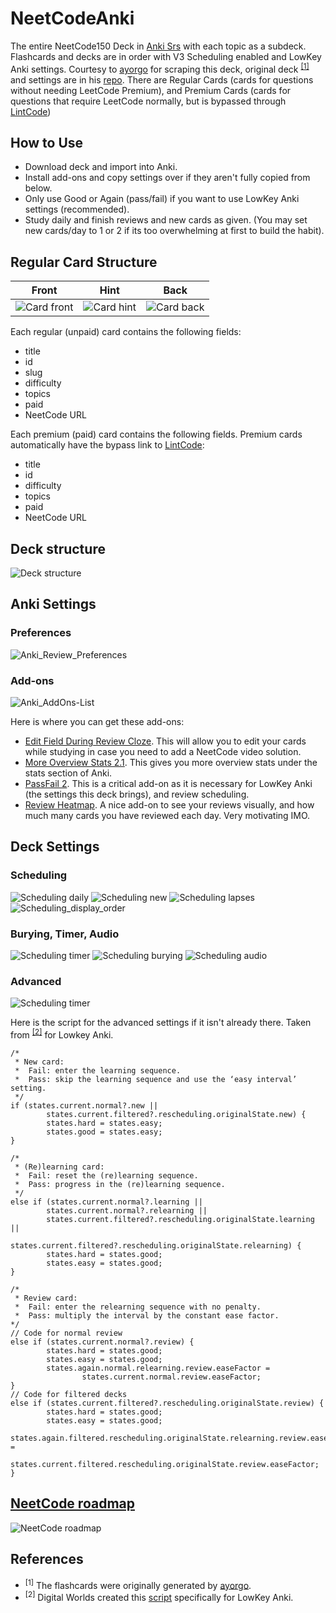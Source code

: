 # NeetCodeAnki
The entire NeetCode150 Deck in [Anki Srs](https://apps.ankiweb.net/) with each topic as a subdeck. Flashcards and decks are in order with V3 Scheduling enabled and LowKey Anki settings. Courtesy to [ayorgo](https://github.com/ayorgo/) for scraping this deck, original deck <sup>[[1]](#1)</sup> and settings are in his [repo](https://github.com/ayorgo/leetcode-neetcode-anki). There are Regular Cards (cards for questions without needing LeetCode Premium), and Premium Cards (cards for questions that require LeetCode normally, but is bypassed through [LintCode](https://www.lintcode.com))

## How to Use
* Download deck and import into Anki.
* Install add-ons and copy settings over if they aren't fully copied from below.
* Only use Good or Again (pass/fail) if you want to use LowKey Anki settings (recommended).
* Study daily and finish reviews and new cards as given. (You may set new cards/day to 1 or 2 if its too overwhelming at first to build the habit).

## Regular Card Structure
Front                            |Hint                           |Back
:-------------------------------:|:-----------------------------:|:-----------------------------:
![Card front](anki-settings/card-front.png)|![Card hint](anki-settings/card-hint.png)|![Card back](anki-settings/card-back.png)

Each regular (unpaid) card contains the following fields:
* title
* id
* slug
* difficulty
* topics
* paid
* NeetCode URL

Each premium (paid) card contains the following fields. Premium cards automatically have the bypass link to [LintCode](https://www.lintcode.com):
* title
* id
* difficulty
* topics
* paid
* NeetCode URL

## Deck structure
![Deck structure](anki-settings/deck-order.png)

## Anki Settings
### Preferences
![Anki_Review_Preferences](anki-settings/anki-review-preferences.png)

### Add-ons
![Anki_AddOns-List](anki-settings/anki-add-ons-list.png)

Here is where you can get these add-ons:
* [Edit Field During Review Cloze](https://ankiweb.net/shared/info/385888438). This will allow you to edit your cards while studying in case you need to add a NeetCode video solution.
* [More Overview Stats 2.1](https://ankiweb.net/shared/info/738807903). This gives you more overview stats under the stats section of Anki.
* [PassFail 2](https://ankiweb.net/shared/info/876946123). This is a critical add-on as it is necessary for LowKey Anki (the settings this deck brings), and review scheduling.
* [Review Heatmap](https://ankiweb.net/shared/info/1771074083). A nice add-on to see your reviews visually, and how much many cards you have reviewed each day. Very motivating IMO.

## Deck Settings
### Scheduling
![Scheduling daily](anki-settings/anki-daily-limits.png)
![Scheduling new](anki-settings/anki-new-cards.png)
![Scheduling lapses](anki-settings/anki-lapses.png)
![Scheduling_display_order](anki-settings/anki-display-order.png)

### Burying, Timer, Audio
![Scheduling timer](anki-settings/anki-timer.png)
![Scheduling burying](anki-settings/anki-burying.png)
![Scheduling audio](anki-settings/anki-audio.png)

### Advanced
![Scheduling timer](anki-settings/anki-advanced.png)

Here is the script for the advanced settings if it isn't already there. Taken from <sup>[[2]](#2)</sup> for Lowkey Anki.
```
/*
 * New card:
 * 	Fail: enter the learning sequence.
 * 	Pass: skip the learning sequence and use the ‘easy interval’ setting.
 */
if (states.current.normal?.new ||
        states.current.filtered?.rescheduling.originalState.new) {
        states.hard = states.easy;
        states.good = states.easy;
}

/*
 * (Re)learning card:
 * 	Fail: reset the (re)learning sequence.
 * 	Pass: progress in the (re)learning sequence.
 */
else if (states.current.normal?.learning ||
        states.current.normal?.relearning ||
        states.current.filtered?.rescheduling.originalState.learning ||
        states.current.filtered?.rescheduling.originalState.relearning) {
        states.hard = states.good;
        states.easy = states.good;
}

/*
 * Review card:
 * 	Fail: enter the relearning sequence with no penalty.
 * 	Pass: multiply the interval by the constant ease factor.
*/
// Code for normal review
else if (states.current.normal?.review) {
        states.hard = states.good;
        states.easy = states.good;
        states.again.normal.relearning.review.easeFactor =
                states.current.normal.review.easeFactor;
}
// Code for filtered decks
else if (states.current.filtered?.rescheduling.originalState.review) {
        states.hard = states.good;
        states.easy = states.good;
        states.again.filtered.rescheduling.originalState.relearning.review.easeFactor =
                states.current.filtered.rescheduling.originalState.review.easeFactor;
}
```

## [NeetCode roadmap](https://neetcode.io/roadmap)
![NeetCode roadmap](anki-settings/neetcode-roadmap.png)

## References
* <sup><a id="1">[1]</a></sup> The flashcards were originally generated by [ayorgo](https://github.com/ayorgo/leetcode-neetcode-anki).
* <sup><a id="2">[2]</a></sup> Digital Worlds created this [script](https://digitalwords.net/anki/low-key/) specifically for LowKey Anki.
